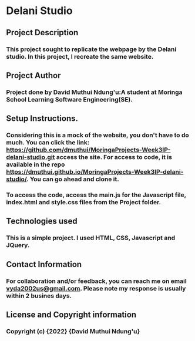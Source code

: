 # Delani Studio
## Project Description
### This project sought to replicate the webpage by the Delani studio. In this project, I recreate the same website.

## Project Author
### Project done by David Muthui Ndung'u:A student at Moringa School Learning Software Engineering(SE).

## Setup Instructions.
### Considering this is a mock of the website, you don't have to do much. You can click the link: https://github.com/dmuthui/MoringaProjects-Week3IP-delani-studio.git access the site. For access to code, it is available in the repo https://dmuthui.github.io/MoringaProjects-Week3IP-delani-studio/. You can go ahead and clone it.
### To access the code, access the main.js for the Javascript file, index.html and style.css files from the Project folder.

## Technologies used
### This is a simple project. I used HTML, CSS, Javascript and JQuery.

## Contact Information
### For collaboration and/or feedback, you can reach me on email vyda2002us@gmail.com. Please note my response is usually within 2 busines days.

## License and Copyright information
### Copyright (c) {2022} {David Muthui Ndung'u}